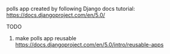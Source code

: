 polls app created by following Django docs tutorial: https://docs.djangoproject.com/en/5.0/

TODO
1. make polls app reusable https://docs.djangoproject.com/en/5.0/intro/reusable-apps
